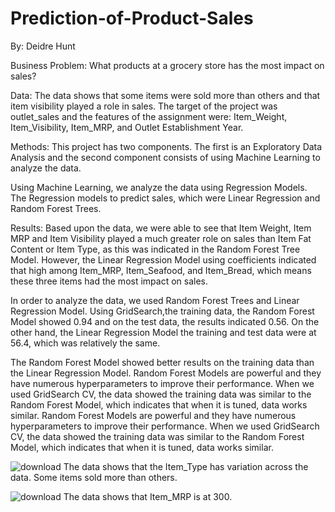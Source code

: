 # Prediction-of-Product-Sales

By: Deidre Hunt

Business Problem:
What products at a grocery store has the most impact on sales? 

Data:
The data shows that some items were sold more than others and that item visibility played a role in sales.  The target of the project was outlet_sales and the features of the assignment were: Item_Weight, Item_Visibility, Item_MRP, and Outlet Establishment Year.  

Methods:
This project has two components. The first is an Exploratory Data Analysis and the second component consists of using Machine Learning to analyze the data.

Using Machine Learning, we analyze the data using Regression Models.  The Regression models to predict sales, which were Linear Regression and Random Forest Trees.

Results:
Based upon the data, we were able to see that Item Weight, Item MRP and Item Visibility played a much greater role on sales than Item Fat Content or Item Type, as this was indicated in the Random Forest Tree Model. However, the Linear Regression Model using coefficients indicated that high among Item_MRP, Item_Seafood, and Item_Bread, which means these three items had the most impact on sales. 


In order to analyze the data, we used Random Forest Trees and Linear Regression Model.   Using GridSearch,the training data, the Random Forest Model showed 0.94 and on the test data, the results indicated 0.56. On the other hand, the Linear Regression Model the training and test data were at 56.4, which was relatively the same.  

The Random Forest Model showed better results on the training data than the Linear Regression Model. Random Forest Models are powerful and they have numerous hyperparameters to improve their performance. When we used GridSearch CV, the data showed the training data was similar to the Random Forest Model, which indicates that when it is tuned, data works similar.
Random Forest Models are powerful and they have numerous hyperparameters to improve their performance. When we used GridSearch CV, the data showed the training data was similar to the Random Forest Model, which indicates that when it is tuned, data works similar.

![download](https://github.com/ddy623/Prediction-of-Product-Sales/assets/129712664/fe24a491-5982-4114-9b68-94a8dfb36e14)
The data shows that the Item_Type has variation across the data. Some items sold more than others.

![download](https://github.com/ddy623/Prediction-of-Product-Sales/assets/129712664/d1d67329-674a-4e03-af09-bb645477ed11)
The data shows that Item_MRP is at 300.
